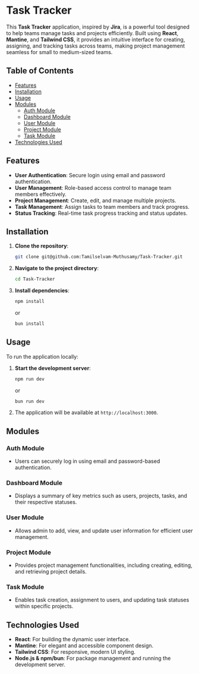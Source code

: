 # Task Tracker

This **Task Tracker** application, inspired by **Jira**, is a powerful tool designed to help teams manage tasks and projects efficiently. Built using **React**, **Mantine**, and **Tailwind CSS**, it provides an intuitive interface for creating, assigning, and tracking tasks across teams, making project management seamless for small to medium-sized teams.

## Table of Contents
- [Features](#features)
- [Installation](#installation)
- [Usage](#usage)
- [Modules](#modules)
  - [Auth Module](#auth-module)
  - [Dashboard Module](#dashboard-module)
  - [User Module](#user-module)
  - [Project Module](#project-module)
  - [Task Module](#task-module)
- [Technologies Used](#technologies-used)

## Features

- **User Authentication**: Secure login using email and password authentication.
- **User Management**: Role-based access control to manage team members effectively.
- **Project Management**: Create, edit, and manage multiple projects.
- **Task Management**: Assign tasks to team members and track progress.
- **Status Tracking**: Real-time task progress tracking and status updates.

## Installation

1. **Clone the repository**:
    ```bash
    git clone git@github.com:Tamilselvam-Muthusamy/Task-Tracker.git
    ```

2. **Navigate to the project directory**:
    ```bash
    cd Task-Tracker
    ```

3. **Install dependencies**:
    ```bash
    npm install
    ```
    or
    ```bash
    bun install
    ```

## Usage

To run the application locally:

1. **Start the development server**:
    ```bash
    npm run dev
    ```
    or
    ```bash
    bun run dev
    ```

2. The application will be available at `http://localhost:3000`.

## Modules

### Auth Module
- Users can securely log in using email and password-based authentication.

### Dashboard Module
- Displays a summary of key metrics such as users, projects, tasks, and their respective statuses.

### User Module
- Allows admin to add, view, and update user information for efficient user management.

### Project Module
- Provides project management functionalities, including creating, editing, and retrieving project details.

### Task Module
- Enables task creation, assignment to users, and updating task statuses within specific projects.



## Technologies Used

- **React**: For building the dynamic user interface.
- **Mantine**: For elegant and accessible component design.
- **Tailwind CSS**: For responsive, modern UI styling.
- **Node.js & npm/bun**: For package management and running the development server.

